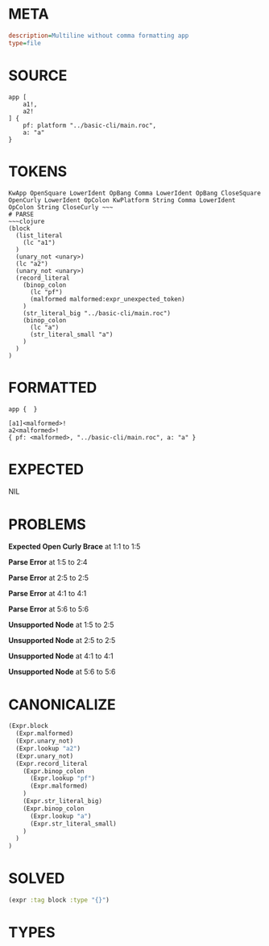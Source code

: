 # META
~~~ini
description=Multiline without comma formatting app
type=file
~~~
# SOURCE
~~~roc
app [
	a1!,
	a2!
] {
	pf: platform "../basic-cli/main.roc",
	a: "a"
}
~~~
# TOKENS
~~~text
KwApp OpenSquare LowerIdent OpBang Comma LowerIdent OpBang CloseSquare OpenCurly LowerIdent OpColon KwPlatform String Comma LowerIdent OpColon String CloseCurly ~~~
# PARSE
~~~clojure
(block
  (list_literal
    (lc "a1")
  )
  (unary_not <unary>)
  (lc "a2")
  (unary_not <unary>)
  (record_literal
    (binop_colon
      (lc "pf")
      (malformed malformed:expr_unexpected_token)
    )
    (str_literal_big "../basic-cli/main.roc")
    (binop_colon
      (lc "a")
      (str_literal_small "a")
    )
  )
)
~~~
# FORMATTED
~~~roc
app {  }

[a1]<malformed>!
a2<malformed>!
{ pf: <malformed>, "../basic-cli/main.roc", a: "a" }
~~~
# EXPECTED
NIL
# PROBLEMS
**Expected Open Curly Brace**
at 1:1 to 1:5

**Parse Error**
at 1:5 to 2:4

**Parse Error**
at 2:5 to 2:5

**Parse Error**
at 4:1 to 4:1

**Parse Error**
at 5:6 to 5:6

**Unsupported Node**
at 1:5 to 2:5

**Unsupported Node**
at 2:5 to 2:5

**Unsupported Node**
at 4:1 to 4:1

**Unsupported Node**
at 5:6 to 5:6

# CANONICALIZE
~~~clojure
(Expr.block
  (Expr.malformed)
  (Expr.unary_not)
  (Expr.lookup "a2")
  (Expr.unary_not)
  (Expr.record_literal
    (Expr.binop_colon
      (Expr.lookup "pf")
      (Expr.malformed)
    )
    (Expr.str_literal_big)
    (Expr.binop_colon
      (Expr.lookup "a")
      (Expr.str_literal_small)
    )
  )
)
~~~
# SOLVED
~~~clojure
(expr :tag block :type "{}")
~~~
# TYPES
~~~roc
~~~
